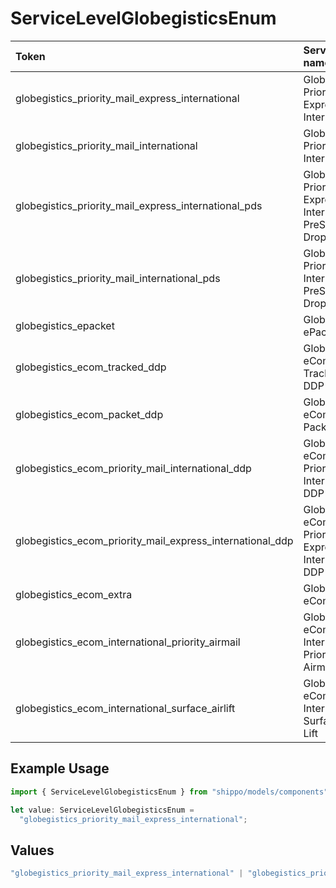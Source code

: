 # ServiceLevelGlobegisticsEnum

|Token | Service name|
|:---|:---|
| globegistics_priority_mail_express_international | Globegistics Priority Mail Express International|
| globegistics_priority_mail_international | Globegistics Priority Mail International|
| globegistics_priority_mail_express_international_pds | Globegistics Priority Mail Express International PreSort Drop Ship|
| globegistics_priority_mail_international_pds | Globegistics Priority Mail International PreSort Drop Ship|
| globegistics_epacket | Globegistics ePacket|
| globegistics_ecom_tracked_ddp | Globegistics eCom Tracked DDP|
| globegistics_ecom_packet_ddp | Globegistics eCom Packet DDP|
| globegistics_ecom_priority_mail_international_ddp | Globegistics eCom Priority Mail International DDP|
| globegistics_ecom_priority_mail_express_international_ddp | Globegistics eCom Priority Mail Express International DDP|
| globegistics_ecom_extra | Globegistics eCom Extra|
| globegistics_ecom_international_priority_airmail | Globegistics eCom International Priority Airmail|
| globegistics_ecom_international_surface_airlift | Globegistics eCom International Surface Air Lift|


## Example Usage

```typescript
import { ServiceLevelGlobegisticsEnum } from "shippo/models/components";

let value: ServiceLevelGlobegisticsEnum =
  "globegistics_priority_mail_express_international";
```

## Values

```typescript
"globegistics_priority_mail_express_international" | "globegistics_priority_mail_international" | "globegistics_priority_mail_express_international_pds" | "globegistics_priority_mail_international_pds" | "globegistics_epacket" | "globegistics_ecom_tracked_ddp" | "globegistics_ecom_packet_ddp" | "globegistics_ecom_priority_mail_international_ddp" | "globegistics_ecom_priority_mail_express_international_ddp" | "globegistics_ecom_extra" | "globegistics_ecom_international_priority_airmail" | "globegistics_ecom_international_surface_airlift"
```